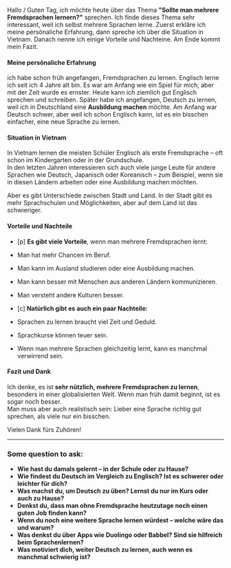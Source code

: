 
Hallo / Guten Tag,
ich möchte heute über das Thema **"Sollte man mehrere Fremdsprachen lernern?"** sprechen. Ich finde dieses Thema sehr interessant, weil ich selbst mehrere Sprachen lerne.
Zuerst erkläre ich meine persönaliche Erfahrung, dann spreche ich über die Situation in Vietnam. Danach nenne ich einige Vorteile und Nachteine. Am Ende kommt mein Fazit.

#### Meine persönaliche Erfahrung
ich habe schon früh angefangen, Fremdsprachen zu lernen. Englisch lerne ich seit ich 4 Jahre alt bin. Es war am Anfang wie ein Spiel für mich, aber mit der Zeit wurde es ernster. Heute kann ich ziemlich gut Englisch sprechen und schreiben.
Später habe ich angefangen, Deutsch zu lernen, weil ich in Deutschland eine **Ausbildung machen** möchte. Am Anfang war Deutsch schwer, aber weil ich schon Englisch kann, ist es ein bisschen einfacher, eine neue Sprache zu lernen.


#### Situation in Vietnam
In Vietnam lernen die meisten Schüler Englisch als erste Fremdsprache – oft schon im Kindergarten oder in der Grundschule.  
In den letzten Jahren interessieren sich auch viele junge Leute für andere Sprachen wie Deutsch, Japanisch oder Koreanisch – zum Beispiel, wenn sie in diesen Ländern arbeiten oder eine Ausbildung machen möchten.

Aber es gibt Unterschiede zwischen Stadt und Land. In der Stadt gibt es mehr Sprachschulen und Möglichkeiten, aber auf dem Land ist das schwieriger.


#### Vorteile und Nachteile
- [p] **Es gibt viele Vorteile**, wenn man mehrere Fremdsprachen lernt:

- Man hat mehr Chancen im Beruf.
    
- Man kann im Ausland studieren oder eine Ausbildung machen.
    
- Man kann besser mit Menschen aus anderen Ländern kommunizieren.
    
- Man versteht andere Kulturen besser.
    

- [c] **Natürlich gibt es auch ein paar Nachteile:**

- Sprachen zu lernen braucht viel Zeit und Geduld.
    
- Sprachkurse können teuer sein.
    
- Wenn man mehrere Sprachen gleichzeitig lernt, kann es manchmal verwirrend sein.


#### Fazit und Dank
Ich denke, es ist **sehr nützlich, mehrere Fremdsprachen zu lernen**, besonders in einer globalisierten Welt. Wenn man früh damit beginnt, ist es sogar noch besser.  
Man muss aber auch realistisch sein: Lieber eine Sprache richtig gut sprechen, als viele nur ein bisschen.

Vielen Dank fürs Zuhören!



------------------------------------------------

### Some question to ask:

- **Wie hast du damals gelernt – in der Schule oder zu Hause?**
- **Wie findest du Deutsch im Vergleich zu Englisch? Ist es schwerer oder leichter für dich?**
- **Was machst du, um Deutsch zu üben? Lernst du nur im Kurs oder auch zu Hause?**
- **Denkst du, dass man ohne Fremdsprache heutzutage noch einen guten Job finden kann?**
- **Wenn du noch eine weitere Sprache lernen würdest – welche wäre das und warum?**
- **Was denkst du über Apps wie Duolingo oder Babbel? Sind sie hilfreich beim Sprachenlernen?**
- **Was motiviert dich, weiter Deutsch zu lernen, auch wenn es manchmal schwierig ist?**